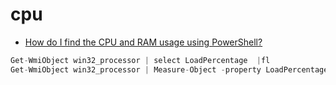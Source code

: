 # cpu

- [How do I find the CPU and RAM usage using PowerShell?](https://stackoverflow.com/questions/6298941/how-do-i-find-the-cpu-and-ram-usage-using-powershell)

```c#
Get-WmiObject win32_processor | select LoadPercentage  |fl
Get-WmiObject win32_processor | Measure-Object -property LoadPercentage -Average | Select Average

```
